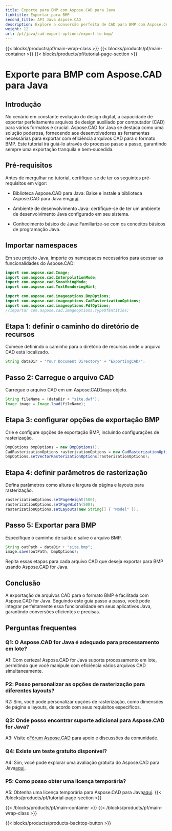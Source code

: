 ```yaml
---
title: Exporte para BMP com Aspose.CAD para Java
linktitle: Exportar para BMP
second_title: API Java Aspose.CAD
description: Explore a conversão perfeita de CAD para BMP com Aspose.CAD para Java. Siga nosso guia passo a passo para exportações eficientes e precisas.
weight: 12
url: /pt/java/cad-export-options/export-to-bmp/
---
```


{{< blocks/products/pf/main-wrap-class >}}
{{< blocks/products/pf/main-container >}}
{{< blocks/products/pf/tutorial-page-section >}}

# Exporte para BMP com Aspose.CAD para Java

## Introdução

No cenário em constante evolução do design digital, a capacidade de exportar perfeitamente arquivos de design auxiliado por computador (CAD) para vários formatos é crucial. Aspose.CAD for Java se destaca como uma solução poderosa, fornecendo aos desenvolvedores as ferramentas necessárias para exportar com eficiência arquivos CAD para o formato BMP. Este tutorial irá guiá-lo através do processo passo a passo, garantindo sempre uma exportação tranquila e bem-sucedida.

## Pré-requisitos

Antes de mergulhar no tutorial, certifique-se de ter os seguintes pré-requisitos em vigor:

- Biblioteca Aspose.CAD para Java: Baixe e instale a biblioteca Aspose.CAD para Java em[aqui](https://releases.aspose.com/cad/java/).

- Ambiente de desenvolvimento Java: certifique-se de ter um ambiente de desenvolvimento Java configurado em seu sistema.

- Conhecimento básico de Java: Familiarize-se com os conceitos básicos de programação Java.

## Importar namespaces

Em seu projeto Java, importe os namespaces necessários para acessar as funcionalidades do Aspose.CAD:

```java
import com.aspose.cad.Image;
import com.aspose.cad.InterpolationMode;
import com.aspose.cad.SmoothingMode;
import com.aspose.cad.TextRenderingHint;

import com.aspose.cad.imageoptions.BmpOptions;
import com.aspose.cad.imageoptions.CadRasterizationOptions;
import com.aspose.cad.imageoptions.PdfOptions;
//importar com.aspose.cad.imageoptions.TypeOfEntities;
```

## Etapa 1: definir o caminho do diretório de recursos

Comece definindo o caminho para o diretório de recursos onde o arquivo CAD está localizado.

```java
String dataDir = "Your Document Directory" + "ExportingCAD/";
```

## Passo 2: Carregue o arquivo CAD

 Carregue o arquivo CAD em um Aspose.CAD`Image` objeto.

```java
String fileName = (dataDir + "site.dwf");
Image image = Image.load(fileName);
```

## Etapa 3: configurar opções de exportação BMP

Crie e configure opções de exportação BMP, incluindo configurações de rasterização.

```java
BmpOptions bmpOptions = new BmpOptions();
CadRasterizationOptions rasterizationOptions = new CadRasterizationOptions();
bmpOptions.setVectorRasterizationOptions(rasterizationOptions);
```

## Etapa 4: definir parâmetros de rasterização

Defina parâmetros como altura e largura da página e layouts para rasterização.

```java
rasterizationOptions.setPageHeight(500);
rasterizationOptions.setPageWidth(500);
rasterizationOptions.setLayouts(new String[] { "Model" });
```

## Passo 5: Exportar para BMP

Especifique o caminho de saída e salve o arquivo BMP.

```java
String outPath = dataDir + "site.bmp";
image.save(outPath, bmpOptions);
```

Repita essas etapas para cada arquivo CAD que deseja exportar para BMP usando Aspose.CAD for Java.

## Conclusão

A exportação de arquivos CAD para o formato BMP é facilitada com Aspose.CAD for Java. Seguindo este guia passo a passo, você pode integrar perfeitamente essa funcionalidade em seus aplicativos Java, garantindo conversões eficientes e precisas.

## Perguntas frequentes

### Q1: O Aspose.CAD for Java é adequado para processamento em lote?

A1: Com certeza! Aspose.CAD for Java suporta processamento em lote, permitindo que você manipule com eficiência vários arquivos CAD simultaneamente.

### P2: Posso personalizar as opções de rasterização para diferentes layouts?

R2: Sim, você pode personalizar opções de rasterização, como dimensões de página e layouts, de acordo com seus requisitos específicos.

### Q3: Onde posso encontrar suporte adicional para Aspose.CAD for Java?

 A3: Visite o[Fórum Aspose.CAD](https://forum.aspose.com/c/cad/19) para apoio e discussões da comunidade.

### Q4: Existe um teste gratuito disponível?

 A4: Sim, você pode explorar uma avaliação gratuita do Aspose.CAD para Java[aqui](https://releases.aspose.com/).

### P5: Como posso obter uma licença temporária?

 A5: Obtenha uma licença temporária para Aspose.CAD para Java[aqui](https://purchase.aspose.com/temporary-license/).
{{< /blocks/products/pf/tutorial-page-section >}}

{{< /blocks/products/pf/main-container >}}
{{< /blocks/products/pf/main-wrap-class >}}

{{< blocks/products/products-backtop-button >}}
